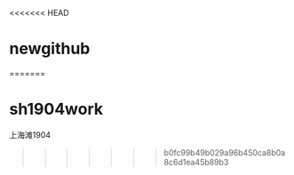 <<<<<<< HEAD
# newgithub
=======
# sh1904work
上海滩1904
>>>>>>> b0fc99b49b029a96b450ca8b0a8c6d1ea45b89b3
